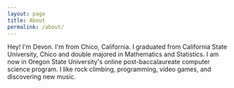 ```yaml
---
layout: page
title: About
permalink: /about/
---
```


Hey! I'm Devon. I'm from Chico, California. I graduated from California State University, Chico and double majored in Mathematics and Statistics. I am now in Oregon State University's online post-baccalaureate computer science program. I like rock climbing, programming, video games, and discovering new music. 
